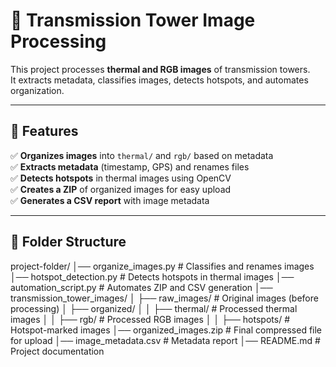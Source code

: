 # 🚀 Transmission Tower Image Processing

This project processes **thermal and RGB images** of transmission towers.  
It extracts metadata, classifies images, detects hotspots, and automates organization.  

---

## 📌 Features
✅ **Organizes images** into `thermal/` and `rgb/` based on metadata  
✅ **Extracts metadata** (timestamp, GPS) and renames files  
✅ **Detects hotspots** in thermal images using OpenCV  
✅ **Creates a ZIP** of organized images for easy upload  
✅ **Generates a CSV report** with image metadata  

---

## 📂 Folder Structure
project-folder/ 
                │── organize_images.py # Classifies and renames images 
                │── hotspot_detection.py # Detects hotspots in thermal images 
                │── automation_script.py # Automates ZIP and CSV generation 
                │── transmission_tower_images/ 
                │ ├── raw_images/ # Original images (before processing) 
                │ ├── organized/ │ │ ├── thermal/ # Processed thermal images 
                │ │ ├── rgb/ # Processed RGB images 
                │ │ ├── hotspots/ # Hotspot-marked images 
                │── organized_images.zip # Final compressed file for upload 
                │── image_metadata.csv # Metadata report 
                │── README.md # Project documentation
